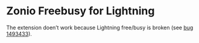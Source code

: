 # Zonio Freebusy for Lightning

The extension doen’t work because Lightning free/busy is broken (see [bug 1493433][bug-1493433]).

[bug-1493433]: https://bugzilla.mozilla.org/show_bug.cgi?id=1493433
